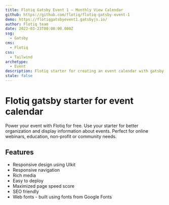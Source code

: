 ```yaml
---
title: Flotiq Gatsby Event 1 – Monthly View Calendar
github: https://github.com/flotiq/flotiq-gatsby-event-1
demo: https://flotiqgatsbyevent1.gatsbyjs.io/
author: Flotiq team
date: 2022-03-23T00:00:00.000Z
ssg:
  - Gatsby
cms:
  - Flotiq
css:
  - Tailwind
archetype:
  - Event
description: Flotiq starter for creating an event calendar with gatsby
stale: false
---
```


# Flotiq gatsby starter for event calendar

Power your event with Flotiq for free. Use your starter for better organization and display information about events. Perfect for online webinars, education, non-profit or community needs.

## Features

* Responsive design using UIkit
* Responsive navigation
* Rich media
* Easy to deploy
* Maximized page speed score
* SEO friendly
* Web fonts - built using fonts from Google Fonts 
